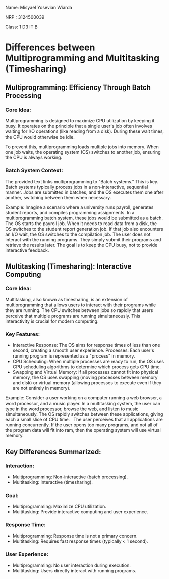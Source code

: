 Name: Misyael Yosevian Wiarda

NRP : 3124500039

Class: 1 D3 IT B

# Differences between Multiprogramming and Multitasking (Timesharing)

## Multiprogramming: Efficiency Through Batch Processing

### Core Idea:
Multiprogramming is designed to maximize CPU utilization by keeping it busy. It operates on the principle that a single user's job often involves waiting for I/O operations (like reading from a disk). During these wait times, the CPU would otherwise be idle.   

To prevent this, multiprogramming loads multiple jobs into memory. When one job waits, the operating system (OS) switches to another job, ensuring the CPU is always working.   


### Batch System Context:
The provided text links multiprogramming to "Batch systems." This is key. Batch systems typically process jobs in a non-interactive, sequential manner.
Jobs are submitted in batches, and the OS executes them one after another, switching between them when necessary.

Example:
Imagine a scenario where a university runs payroll, generates student reports, and compiles programming assignments.
In a multiprogramming batch system, these jobs would be submitted as a batch. The OS starts the payroll job. When it needs to read data from a disk, the OS switches to the student report generation job. If that job also encounters an I/O wait, the OS switches to the compilation job. The user does not interact with the running programs. They simply submit their programs and retrieve the results later. The goal is to keep the CPU busy, not to provide interactive feedback.   

## Multitasking (Timesharing): Interactive Computing

### Core Idea:
Multitasking, also known as timesharing, is an extension of multiprogramming that allows users to interact with their programs while they are running.
The CPU switches between jobs so rapidly that users perceive that multiple programs are running simultaneously.
This interactivity is crucial for modern computing.
### Key Features:
- Interactive Response: The OS aims for response times of less than one second, creating a smooth user experience.
Processes: Each user's running program is represented as a "process" in memory.
- CPU Scheduling: When multiple processes are ready to run, the OS uses CPU scheduling algorithms to determine which process gets CPU time.   
- Swapping and Virtual Memory: If all processes cannot fit into physical memory, the OS uses swapping (moving processes between memory and disk) or virtual memory (allowing processes to execute even if they are not entirely in memory).

Example:
Consider a user working on a computer running a web browser, a word processor, and a music player.
In a multitasking system, the user can type in the word processor, browse the web, and listen to music simultaneously. The OS rapidly switches between these applications, giving each a small slice of CPU time.   
The user perceives that all applications are running concurrently. If the user opens too many programs, and not all of the program data will fit into ram, then the operating system will use virtual memory.

## Key Differences Summarized:
### Interaction:
- Multiprogramming: Non-interactive (batch processing).
- Multitasking: Interactive (timesharing).   
### Goal:
- Multiprogramming: Maximize CPU utilization.
- Multitasking: Provide interactive computing and user experience.
### Response Time:
- Multiprogramming: Response time is not a primary concern.
- Multitasking: Requires fast response times (typically < 1 second).
### User Experience:
- Multiprogramming: No user interaction during execution.
- Multitasking: Users directly interact with running programs.
